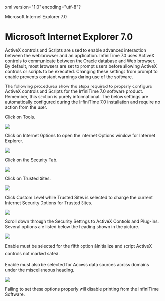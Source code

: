 xml version="1.0" encoding="utf-8"?





Microsoft Internet Explorer 7.0




# Microsoft Internet Explorer 7.0

ActiveX controls and Scripts are used to enable advanced interaction between the web browser and an application. InfiniTime 7.0 uses ActiveX controls to communicate between the Oracle database and Web browser. By default, most browsers are set to prompt users before allowing ActiveX controls or scripts to be executed. Changing these settings from prompt to enable prevents constant warnings during use of the software.

The following procedures show the steps required to properly configure ActiveX controls and Scripts for the InfiniTime 7.0 software product. Remember, this section is purely informational. The below settings are automatically configured during the InfiniTime 7.0 installation and require no action from the user.

Click on Tools.

![](/img/70InternetOptions.png)

Click on Internet Options to open the Internet Options window for Internet Explorer.

![](/img/70SecurityTab.jpg)

Click on the Security Tab.

![](/img/70InternetOptions.png)

Click on Trusted Sites.

![](/img/ActiveXScrollDown.jpg)

Click Custom Level while Trusted Sites is selected to change the current Internet Security Options for Trusted Sites.

![](/img/AccessDataSourcesAcrossDomains.jpg)

Scroll down through the Security Settings to ActiveX Controls and Plug-ins. Several options are listed below the heading shown in the picture.

![](/img/70Trusted_Sites.jpg)

Enable must be selected for the fifth option âInitialize and script ActiveX controls not marked safeâ.

Enable must also be selected for Access data sources across domains under the miscellaneous heading.

![](/img/AccessDataSourcesAcrossDomains.jpg)

Failing to set these options properly will disable printing from the InfiniTime Software.